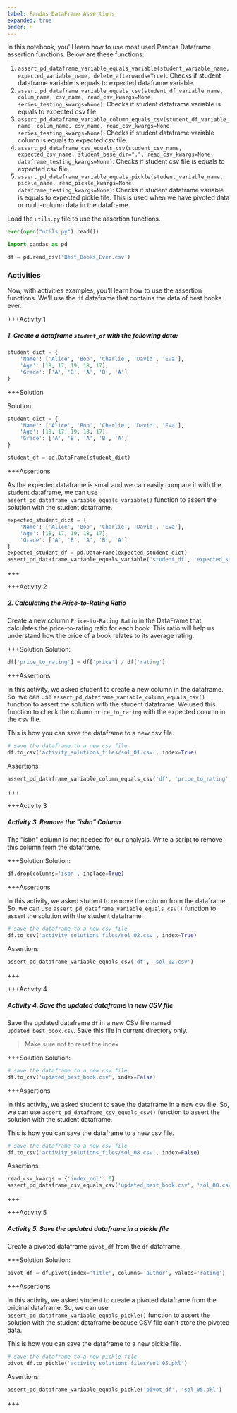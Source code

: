 ```yaml
---
label: Pandas DataFrame Assertions
expanded: true
order: H
---
```



In this notebook, you'll learn how to use most used Pandas Dataframe assertion
functions. Below are these functions:

1.  `assert_pd_dataframe_variable_equals_variable(student_variable_name, expected_variable_name, delete_afterwards=True)`: Checks if student dataframe variable is equals to expected dataframe variable.
2.  `assert_pd_dataframe_variable_equals_csv(student_df_variable_name, colum_name, csv_name, read_csv_kwargs=None, series_testing_kwargs=None)`: Checks if student dataframe variable is equals to expected csv file.
3.  `assert_pd_dataframe_variable_column_equals_csv(student_df_variable_name, colum_name, csv_name, read_csv_kwargs=None, series_testing_kwargs=None)`: Checks if student dataframe variable column is equals to expected csv file.
4.  `assert_pd_dataframe_csv_equals_csv(student_csv_name, expected_csv_name, student_base_dir=".", read_csv_kwargs=None, dataframe_testing_kwargs=None)`: Checks if student csv file is equals to expected csv file.
5. `assert_pd_dataframe_variable_equals_pickle(student_variable_name, pickle_name, read_pickle_kwargs=None, dataframe_testing_kwargs=None)`: Checks if student dataframe variable is equals to expected pickle file. This is used when we have pivoted data or multi-column data in the dataframe.


Load the `utils.py` file to use the assertion functions.

``` python
exec(open("utils.py").read())
```

``` python
import pandas as pd

df = pd.read_csv('Best_Books_Ever.csv')
```

### Activities

Now, with activities examples, you'll learn how to use the assertion functions. We'll use the `df` dataframe that contains the data of best books ever.


+++Activity 1
##### 1. Create a dataframe `student_df` with the following data:

``` python
student_dict = {
    'Name': ['Alice', 'Bob', 'Charlie', 'David', 'Eva'],
    'Age': [18, 17, 19, 18, 17],
    'Grade': ['A', 'B', 'A', 'B', 'A']
}
```

+++Solution

Solution:

``` python
student_dict = {
    'Name': ['Alice', 'Bob', 'Charlie', 'David', 'Eva'],
    'Age': [18, 17, 19, 18, 17],
    'Grade': ['A', 'B', 'A', 'B', 'A']
}

student_df = pd.DataFrame(student_dict)
```

+++Assertions

As the expected dataframe is small and we can easily compare it with the student dataframe, we can use `assert_pd_dataframe_variable_equals_variable()` function to assert the solution with the student dataframe.

``` python
expected_student_dict = {
    'Name': ['Alice', 'Bob', 'Charlie', 'David', 'Eva'],
    'Age': [18, 17, 19, 18, 17],
    'Grade': ['A', 'B', 'A', 'B', 'A']
}
expected_student_df = pd.DataFrame(expected_student_dict)
assert_pd_dataframe_variable_equals_variable('student_df', 'expected_student_df', delete_afterwards=True)
```
+++


+++Activity 2
##### 2. Calculating the Price-to-Rating Ratio

Create a new column `Price-to-Rating Ratio` in the DataFrame that
calculates the price-to-rating ratio for each book. This ratio will help
us understand how the price of a book relates to its average rating.

+++Solution
Solution:

``` python
df['price_to_rating'] = df['price'] / df['rating']
```

+++Assertions

In this activity, we asked student to create a new column in the dataframe. So, we can use `assert_pd_dataframe_variable_column_equals_csv()` function to assert the solution with the student dataframe. We used this function to check the column `price_to_rating` with the expected column in the csv file.

This is how you can save the dataframe to a new csv file.

``` python
# save the dataframe to a new csv file
df.to_csv('activity_solutions_files/sol_01.csv', index=True)
```

Assertions:

``` python
assert_pd_dataframe_variable_column_equals_csv('df', 'price_to_rating', 'sol_01.csv')
```
+++


+++Activity 3
##### Activity 3. Remove the "isbn" Column

The "isbn" column is not needed for our analysis. Write a script to
remove this column from the dataframe.


+++Solution
Solution:

``` python
df.drop(columns='isbn', inplace=True)
```

+++Assertions

In this activity, we asked student to remove the column from the dataframe. So, we can use `assert_pd_dataframe_variable_equals_csv()` function to assert the solution with the student dataframe.

``` python
# save the dataframe to a new csv file
df.to_csv('activity_solutions_files/sol_02.csv', index=True)
```

Assertions:

``` python
assert_pd_dataframe_variable_equals_csv('df', 'sol_02.csv')
```
+++


+++Activity 4
##### Activity 4. Save the updated dataframe in new CSV file

Save the updated dataframe `df` in a new CSV file named
`updated_best_book.csv`. Save this file in current directory only.

> Make sure not to reset the index

+++Solution
Solution:

``` python
# save the dataframe to a new csv file
df.to_csv('updated_best_book.csv', index=False)
```

+++Assertions

In this activity, we asked student to save the dataframe in a new csv file. So, we can use `assert_pd_dataframe_csv_equals_csv()` function to assert the solution with the student dataframe.

This is how you can save the dataframe to a new csv file.

``` python
# save the dataframe to a new csv file
df.to_csv('activity_solutions_files/sol_08.csv', index=False)
```

Assertions:

``` python
read_csv_kwargs = {'index_col': 0}
assert_pd_dataframe_csv_equals_csv('updated_best_book.csv', 'sol_08.csv', read_csv_kwargs=read_csv_kwargs)
```
+++


+++Activity 5

##### Activity 5. Save the updated dataframe in a pickle file

Create a pivoted dataframe `pivot_df` from the `df` dataframe.

+++Solution
Solution:

``` python
pivot_df = df.pivot(index='title', columns='author', values='rating')
```

+++Assertions

In this activity, we asked student to create a pivoted dataframe from the original dataframe. So, we can use `assert_pd_dataframe_variable_equals_pickle()` function to assert the solution with the student dataframe because CSV file can't store the pivoted data.

This is how you can save the dataframe to a new pickle file.

``` python
# save the dataframe to a new pickle file
pivot_df.to_pickle('activity_solutions_files/sol_05.pkl')
```

Assertions:

``` python
assert_pd_dataframe_variable_equals_pickle('pivot_df', 'sol_05.pkl')
```
+++
